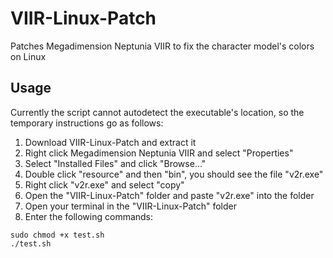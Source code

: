 # VIIR-Linux-Patch
Patches Megadimension Neptunia VIIR to fix the character model's colors on Linux
## Usage
Currently the script cannot autodetect the executable's location, so the temporary instructions go as follows:
1. Download VIIR-Linux-Patch and extract it
2. Right click Megadimension Neptunia VIIR and select "Properties"
3. Select "Installed Files" and click "Browse..."
4. Double click "resource" and then "bin", you should see the file "v2r.exe"
5. Right click "v2r.exe" and select "copy"
6. Open the "VIIR-Linux-Patch" folder and paste "v2r.exe" into the folder
7. Open your terminal in the "VIIR-Linux-Patch" folder
8. Enter the following commands:
```
sudo chmod +x test.sh
./test.sh
```
